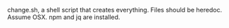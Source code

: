 change.sh, a shell script that creates everything.
Files should be heredoc.
Assume OSX. npm and jq are installed.